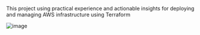 This project using practical experience and actionable insights for deploying and managing AWS infrastructure using Terraform

![image](https://github.com/user-attachments/assets/607df84e-35de-46d7-b059-d4a373dceedb)

